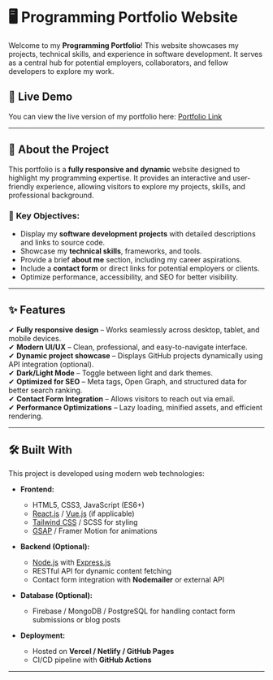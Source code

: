 # 🖥️ Programming Portfolio Website

Welcome to my **Programming Portfolio**! This website showcases my projects, technical skills, and experience in software development. It serves as a central hub for potential employers, collaborators, and fellow developers to explore my work.

## 🚀 Live Demo

You can view the live version of my portfolio here: [Portfolio Link](https://yourportfolio.com)

---

## 📌 About the Project

This portfolio is a **fully responsive and dynamic** website designed to highlight my programming expertise. It provides an interactive and user-friendly experience, allowing visitors to explore my projects, skills, and professional background.

### 🎯 **Key Objectives:**

- Display my **software development projects** with detailed descriptions and links to source code.
- Showcase my **technical skills**, frameworks, and tools.
- Provide a brief **about me** section, including my career aspirations.
- Include a **contact form** or direct links for potential employers or clients.
- Optimize performance, accessibility, and SEO for better visibility.

---

## ✨ Features

✔ **Fully responsive design** – Works seamlessly across desktop, tablet, and mobile devices.  
✔ **Modern UI/UX** – Clean, professional, and easy-to-navigate interface.  
✔ **Dynamic project showcase** – Displays GitHub projects dynamically using API integration (optional).  
✔ **Dark/Light Mode** – Toggle between light and dark themes.  
✔ **Optimized for SEO** – Meta tags, Open Graph, and structured data for better search ranking.  
✔ **Contact Form Integration** – Allows visitors to reach out via email.  
✔ **Performance Optimizations** – Lazy loading, minified assets, and efficient rendering.

---

 <!-- TODO: Adjust and change what development tools used. -->

## 🛠️ Built With

This project is developed using modern web technologies:

- **Frontend:**

  - HTML5, CSS3, JavaScript (ES6+)
  - [React.js](https://react.dev/) / [Vue.js](https://vuejs.org/) (if applicable)
  - [Tailwind CSS](https://tailwindcss.com/) / SCSS for styling
  - [GSAP](https://greensock.com/gsap/) / Framer Motion for animations

- **Backend (Optional):**

  - [Node.js](https://nodejs.org/) with [Express.js](https://expressjs.com/)
  - RESTful API for dynamic content fetching
  - Contact form integration with **Nodemailer** or external API

- **Database (Optional):**

  - Firebase / MongoDB / PostgreSQL for handling contact form submissions or blog posts

- **Deployment:**
  - Hosted on **Vercel / Netlify / GitHub Pages**
  - CI/CD pipeline with **GitHub Actions**

---

<!-- ## 📂 Folder Structure

📂 portfolio-website
│── 📁 public # Static assets (images, fonts, favicon)
│── 📁 src
│ ├── 📁 components # Reusable UI components
│ ├── 📁 pages # Pages (Home, About, Projects, Contact)
│ ├── 📁 styles # CSS / SCSS / Tailwind styles
│ ├── 📁 utils # Utility functions (API calls, helpers)
│ ├── 📄 App.js # Main application entry point
│ ├── 📄 index.js # React / Vue root file
│── 📄 package.json # Project dependencies and scripts
│── 📄 README.md # Project documentation (this file)
│── 📄 .gitignore # Git ignored files

📞 Contact

If you’d like to connect, feel free to reach out:

📧 Email: your.email@example.com
🌐 Website: yourportfolio.com
🐦 Twitter: @yourhandle
💼 LinkedIn: linkedin.com/in/yourprofile
⭐ Acknowledgments -->
